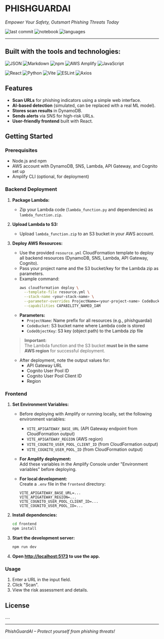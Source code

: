 # PHISHGUARDAI

*Empower Your Safety, Outsmart Phishing Threats Today*

![last commit](https://img.shields.io/badge/last%20commit-today-2ea44f)
![notebook](https://img.shields.io/badge/jupyter%20notebook-54.3%25-blue)
![languages](https://img.shields.io/badge/languages-4-blue)

---

## Built with the tools and technologies:

![JSON](https://img.shields.io/badge/-JSON-black?logo=json&logoColor=white)
![Markdown](https://img.shields.io/badge/-Markdown-white?logo=markdown&logoColor=black)
![npm](https://img.shields.io/badge/-npm-red?logo=npm&logoColor=white)
![AWS Amplify](https://img.shields.io/badge/-AWS%20Amplify-orange?logo=awsamplify&logoColor=white)
![JavaScript](https://img.shields.io/badge/-JavaScript-yellow?logo=javascript&logoColor=black)

![React](https://img.shields.io/badge/-React-61dafb?logo=react&logoColor=black)
![Python](https://img.shields.io/badge/-Python-3776AB?logo=python&logoColor=white)
![Vite](https://img.shields.io/badge/-Vite-646cff?logo=vite&logoColor=white)
![ESLint](https://img.shields.io/badge/-ESLint-4B32C3?logo=eslint&logoColor=white)
![Axios](https://img.shields.io/badge/-Axios-5A29E4?logo=axios&logoColor=white)

## Features

- **Scan URLs** for phishing indicators using a simple web interface.
- **AI-based detection** (simulated, can be replaced with a real ML model).
- **Stores scan results** in DynamoDB.
- **Sends alerts** via SNS for high-risk URLs.
- **User-friendly frontend** built with React.

## Getting Started

### Prerequisites

- Node.js and npm
- AWS account with DynamoDB, SNS, Lambda, API Gateway, and Cognito set up
- Amplify CLI (optional, for deployment)

### Backend Deployment

1. **Package Lambda:**
   - Zip your Lambda code (`lambda_function.py` and dependencies) as `lambda_function.zip`.

2. **Upload Lambda to S3:**
   - Upload `lambda_function.zip` to an S3 bucket in your AWS account.

3. **Deploy AWS Resources:**
   - Use the provided `resource.yml` CloudFormation template to deploy all backend resources (DynamoDB, SNS, Lambda, API Gateway, Cognito).
   - Pass your project name and the S3 bucket/key for the Lambda zip as parameters.
   - Example command:
     ```sh
     aws cloudformation deploy \
       --template-file resource.yml \
       --stack-name <your-stack-name> \
       --parameter-overrides ProjectName=<your-project-name> CodeBucket=<your-s3-bucket> CodeObjectKey=<your-lambda-zip-path> \
       --capabilities CAPABILITY_NAMED_IAM
     ```
   - **Parameters:**
     - `ProjectName`: Name prefix for all resources (e.g., phishguardai)
     - `CodeBucket`: S3 bucket name where Lambda code is stored
     - `CodeObjectKey`: S3 key (object path) to the Lambda zip file

   > **Important:**  
   > The Lambda function and the S3 bucket **must be in the same AWS region** for successful deployment.
   - After deployment, note the output values for:
     - API Gateway URL
     - Cognito User Pool ID
     - Cognito User Pool Client ID
     - Region

### Frontend

1. **Set Environment Variables:**
   - Before deploying with Amplify or running locally, set the following environment variables:
     - `VITE_APIGATEWAY_BASE_URL` (API Gateway endpoint from CloudFormation output)
     - `VITE_APIGATEWAY_REGION` (AWS region)
     - `VITE_COGNITO_USER_POOL_CLIENT_ID` (from CloudFormation output)
     - `VITE_COGNITO_USER_POOL_ID` (from CloudFormation output)

   - **For Amplify deployment:**  
     Add these variables in the Amplify Console under "Environment variables" before deploying.

   - **For local development:**  
     Create a `.env` file in the `frontend` directory:
     ```
     VITE_APIGATEWAY_BASE_URL=...
     VITE_APIGATEWAY_REGION=...
     VITE_COGNITO_USER_POOL_CLIENT_ID=...
     VITE_COGNITO_USER_POOL_ID=...
     ```

2. **Install dependencies:**
    ```sh
    cd frontend
    npm install
    ```

3. **Start the development server:**
    ```sh
    npm run dev
    ```

4. **Open [http://localhost:5173](http://localhost:5173) to use the app.**

### Usage

1. Enter a URL in the input field.
2. Click "Scan".
3. View the risk assessment and details.

## License

....

---

*PhishGuardAI – Protect yourself from phishing threats!*
